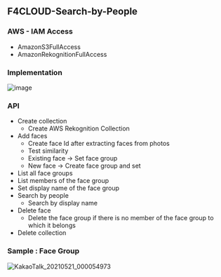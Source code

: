 
## F4CLOUD-Search-by-People

### AWS - IAM Access
   -  AmazonS3FullAccess
   -  AmazonRekognitionFullAccess

### Implementation
![image](https://user-images.githubusercontent.com/68395698/120574037-85272280-c459-11eb-8000-a83762a292d7.png)


###  API
* Create collection
   * Create AWS Rekognition Collection
* Add faces
   * Create face Id after extracting faces from photos
   * Test similarity
   * Existing face -> Set face group
   * New face -> Create face group and set
* List all face groups
* List members of the face group 
* Set display name of the face group
* Search by people
    * Search by display name      
* Delete face
   * Delete the face group if there is no member of the face group to which it belongs 
* Delete collection
         
### Sample : Face Group
![KakaoTalk_20210521_000054973](https://user-images.githubusercontent.com/68395698/119002258-ae5ea200-b9c7-11eb-80bc-155df0218856.gif)

